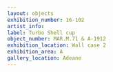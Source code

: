 ```yaml
---
layout: objects
exhibition_number: 16-102
artist_info: 
label: Turbo Shell cup
object_number: MAR.M.71 & A-1912
exhibition_location: Wall case 2 
exhibition_area: A
gallery_location: Adeane 
---
```

